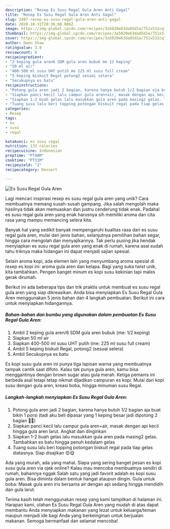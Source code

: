 ```yaml
---
description: "Resep Es Susu Regal Gula Aren Anti Gagal"
title: "Resep Es Susu Regal Gula Aren Anti Gagal"
slug: 2497-resep-es-susu-regal-gula-aren-anti-gagal
date: 2020-10-31T20:36:08.606Z
image: https://img-global.cpcdn.com/recipes/3a5020e63da85d1e/751x532cq70/es-susu-regal-gula-aren-foto-resep-utama.jpg
thumbnail: https://img-global.cpcdn.com/recipes/3a5020e63da85d1e/751x532cq70/es-susu-regal-gula-aren-foto-resep-utama.jpg
cover: https://img-global.cpcdn.com/recipes/3a5020e63da85d1e/751x532cq70/es-susu-regal-gula-aren-foto-resep-utama.jpg
author: Owen Shaw
ratingvalue: 3.9
reviewcount: 8
recipeingredient:
- "2 keping gula aren6 SDM gula aren bubuk me 12 keping"
- "50 ml air"
- "400-500 ml susu UHT putih me 225 ml susu full cream"
- "5 keping biskuit Regal potong2 sesuai selera"
- "Secukupnya es batu"
recipeinstructions:
- "Potong gula aren jadi 2 bagian, karena hanya butuh 1/2 bagian aja buat bikin 1 porsi (tadi aku beli dipasar yang 1 keping besar jadi dipotong 2 bagian 🤭🙏)"
- "Siapkan panci kecil lalu campur gula aren+air, masak dengan api kecil hingga gula aren larut. Angkat dan dinginkan"
- "Siapkan 1-2 buah gelas lalu masukkan gula aren pada masing2 gelas. Tambahkan es batu hingga penuh kedalam gelas"
- "Tuang susu lalu beri topping potongan biskuit regal pada tiap gelas diatasnya. Siap disajikan 😍😋"
categories:
- Resep
tags:
- es
- susu
- regal

katakunci: es susu regal 
nutrition: 133 calories
recipecuisine: Indonesian
preptime: "PT40M"
cooktime: "PT31M"
recipeyield: "2"
recipecategory: Dessert

---
```



![Es Susu Regal Gula Aren](https://img-global.cpcdn.com/recipes/3a5020e63da85d1e/751x532cq70/es-susu-regal-gula-aren-foto-resep-utama.jpg)

Lagi mencari inspirasi resep es susu regal gula aren yang unik? Cara membuatnya memang susah-susah gampang. Jika salah mengolah maka hasilnya tidak akan memuaskan dan justru cenderung tidak enak. Padahal es susu regal gula aren yang enak harusnya sih memiliki aroma dan cita rasa yang mampu memancing selera kita.

Banyak hal yang sedikit banyak mempengaruhi kualitas rasa dari es susu regal gula aren, mulai dari jenis bahan, selanjutnya pemilihan bahan segar, hingga cara mengolah dan menyajikannya. Tak perlu pusing jika hendak menyiapkan es susu regal gula aren yang enak di rumah, karena asal sudah tahu triknya maka hidangan ini dapat menjadi sajian spesial.

Selain aroma kopi, ada elemen lain yang menyumbang aroma spesial di resep es kopi ini: aroma gula aren dan kelapa. Bagi yang suka twist unik, kita tambahkan. Pengen banget minum es kopi susu kekinian tapi males gerak dirumah.


Berikut ini ada beberapa tips dan trik praktis untuk membuat es susu regal gula aren yang siap dikreasikan. Anda bisa menyiapkan Es Susu Regal Gula Aren menggunakan 5 jenis bahan dan 4 langkah pembuatan. Berikut ini cara untuk menyiapkan hidangannya.

<!--inarticleads1-->

##### Bahan-bahan dan bumbu yang digunakan dalam pembuatan Es Susu Regal Gula Aren:

1. Ambil 2 keping gula aren/6 SDM gula aren bubuk (me: 1/2 keping)
1. Siapkan 50 ml air
1. Siapkan 400-500 ml susu UHT putih (me: 225 ml susu full cream)
1. Ambil 5 keping biskuit Regal, potong2 (sesuai selera)
1. Ambil Secukupnya es batu


Es kopi susu gula aren ini punya tiga lapisan warna yang membuatnya tampak cantik saat difoto. Kalau tak punya gula aren, kamu bisa menggantinya dengan brown sugar atau gula merah. Ketiga pemanis ini berbeda asal tetapi tetap nikmat dijadikan campuran es kopi. Mulai dari kopi susu dengan gula aren, kreasi boba, hingga minuman susu Regal. 

<!--inarticleads2-->

##### Langkah-langkah menyiapkan Es Susu Regal Gula Aren:

1. Potong gula aren jadi 2 bagian, karena hanya butuh 1/2 bagian aja buat bikin 1 porsi (tadi aku beli dipasar yang 1 keping besar jadi dipotong 2 bagian 🤭🙏)
1. Siapkan panci kecil lalu campur gula aren+air, masak dengan api kecil hingga gula aren larut. Angkat dan dinginkan
1. Siapkan 1-2 buah gelas lalu masukkan gula aren pada masing2 gelas. Tambahkan es batu hingga penuh kedalam gelas
1. Tuang susu lalu beri topping potongan biskuit regal pada tiap gelas diatasnya. Siap disajikan 😍😋


Ada yang murah, ada yang mahal. Siapa yang sering banget pesan es kopi susu gula aren via ojek online? Kalau mau mencoba membuatnya sendiri di rumah, bahannya nggak Salah satu yang jadi favorit adalah es kopi susu gula aren. Bisa diminta dalam bentuk hangat ataupun dingin. Gula untuk boba: Masak gula aren iris bersama air dengan api sedang hingga mendidih dan gula larut. 

Terima kasih telah menggunakan resep yang kami tampilkan di halaman ini. Harapan kami, olahan Es Susu Regal Gula Aren yang mudah di atas dapat membantu Anda menyiapkan makanan yang lezat untuk keluarga/teman maupun menjadi ide bagi Anda yang berkeinginan untuk berjualan makanan. Semoga bermanfaat dan selamat mencoba!
